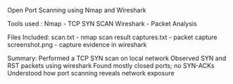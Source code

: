 Open Port Scanning using Nmap and Wireshark

Tools used : Nmap - TCP SYN SCAN Wireshark - Packet Analysis

Files Included: scan.txt - nmap scan result captures.txt - packet capture screenshot.png - capture evidence in wireshark

Summary: Performed a TCP SYN scan on local network Observed SYN and RST packets using wireshark Found mostly closed ports; no SYN-ACKs Understood how port scanning reveals network exposure
